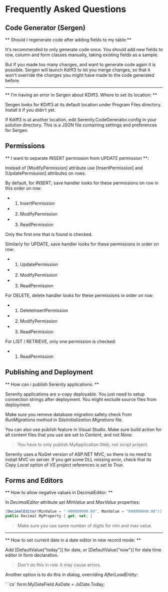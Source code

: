 # Frequently Asked Questions

## Code Generator (Sergen)

** Should I regenerate code after adding fields to my table:**

It's recommended to only generate code once. You should add new fields to row, column and form classes manually, taking existing fields as a sample.

But if you made too many changes, and want to generate code again it is possible. Sergen will launch Kdiff3 to let you merge changes, so that it won't override the changes you might have made to the code generated before.

___

** I'm having an error in Sergen about KDiff3. Where to set its location: **

Sergen looks for KDiff3 at its default location under Program Files directory. Install it if you didn't yet.

If Kdiff3 is at another location, edit Serenity.CodeGenerator.config in your solution directory. This is a JSON file containing settings and preferences for Sergen.


## Permissions

** I want to separate INSERT permission from UPDATE permission **:

Instead of [ModifyPermission] attribute use [InsertPermission] and [UpdatePermission] attributes on rows.

By default, for INSERT, save handler looks for these permissions on row in this order on row:

- 1) InsertPermission
- 2) ModifyPermission 
- 3) ReadPermission

Only the first one that is found is checked.

Similarly for UPDATE, save handler looks for these permissions in order on row:

- 1) UpdatePermission
- 2) ModifyPermission
- 3) ReadPermission

For DELETE, delete handler looks for these permissions in order on row:

- 1) DeleteInsertPermission
- 2) ModifyPermission
- 3) ReadPermission
 
For LIST / RETRIEVE, only one permission is checked:

- 1) ReadPermission


## Publishing and Deployment

** How can i publish Serenity applications: **

Serenity applications are x-copy deployable. You just need to setup connection strings after deployment. You might exclude source files from deployment.

Make sure you remove database migration safety check from *RunMigrations* method in *SiteInitialization.Migrations* file.

You can also use publish feature in Visual Studio. Make sure build action for all content files that you use are set to *Content*, and not *None*.

> You have to only publish MyApplication.Web, not script project.

Serenity uses a NuGet version of ASP.NET MVC, so there is no need to install MVC on server. If you get some DLL missing error, check that its *Copy Local* option of VS project references is set to *True*.

## Forms and Editors

** How to allow negative values in DecimalEditor: **

In *DecimalEditor* attribute set *MinValue* and *MaxValue* properties:

```cs
[DecimalEditor(MinValue = "-999999999.99", MaxValue = "999999999.99")]
public Decimal MyProperty { get; set; }
```
> Make sure you use same number of digits for min and max value.

___

** How to set current date in a date editor in new record mode: **

Add [DefaultValue("today")] for date, or [DefaultValue("now")] for date time editor in form declaration.

> Don't do this in row. It may cause errors.

Another option is to do this in dialog, overriding *AfterLoadEntity*:

```cs`
form.MyDateField.AsDate = JsDate.Today;
```